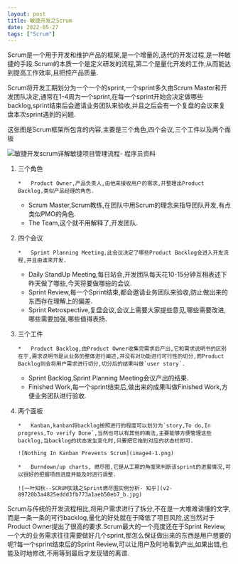 ```yaml
---
layout: post
title: 敏捷开发之Scrum
date: 2022-05-27
tags: ["Scrum"]
---
```


Scrum是一个用于开发和维护产品的框架,是一个增量的,迭代的开发过程,是一种敏捷的手段.Scrum的本质一个是定义研发的流程,第二个是量化开发的工作,从而能达到提高工作效率,且把控产品质量.
<!--more-->

Scrum将开发工期划分为一个一个的sprint,一个sprint多久由Scrum Master和开发团队决定,通常在1-4周为一个sprint,在每一个sprint开始会决定做哪些backlog,sprint结束后会邀请业务团队来验收,并且之后会有一个复盘的会议来复盘本次sprint遇到的问题.

这张图是Scrum框架所包含的内容,主要是三个角色,四个会议,三个工件以及两个面板

![敏捷开发scrum详解敏捷项目管理流程- 程序员资料](20201210133440813.gif)

1.  三个角色

        *   Product Owner,产品负责人,由他来接收用户的需求,并整理出Product Backlog,类似产品经理的角色.
    *   Scrum Master,Scrum教练,在团队中用Scrum的理念来指导团队开发,有点类似PMO的角色.
    *   The Team,这个就不用解释了,开发团队.

2.  四个会议

        *   Sprint Planning Meeting,此会议决定了哪些Product Backlog会进入开发流程,并且由谁来开发.
    *   Daily StandUp Meeting,每日站会,开发团队每天花10-15分钟互相表述下昨天做了哪些,今天将要做哪些的会议.
    *   Sprint Review,每一个Sprint结束,都会邀请业务团队来验收,防止做出来的东西存在理解上的偏差.
    *   Sprint Retrospective,复盘会议,会议上需要大家提些意见,哪些需要改进,哪些需要加强,哪些值得表扬.

3.  三个工件

        *   Product Backlog,由Product Owner收集完需求后产出,它和需求说明书的区别在于,需求说明书是从业务的整体进行阐述,并没有对功能进行可行性的切分,而Product Backlog则会将用户需求进行切分,切分后的结果叫做`user story`.
    *   Sprint Backlog,Sprint Planning Meeting会议产出的结果.
    *   Finished Work,每一个sprint结束后,做出来的成果叫做Finished Work,方便业务团队进行验收.

4.  两个面板

        *   Kanban,kanban将backlog按照进行的程度可以划分为`story,To do,In progress,To verify Done`,当然也可以有其他的画法,主要能够方便管理这些backlog,当backlog的状态发生变化时,只要把它拖到对应的状态栏即可.

        ![Nothing In Kanban Prevents Scrum](image4-1.png)

        *   Burndown/up charts, 燃尽图,它是从工期的角度来判断该sprint的进展情况,可以很好的把握项目进度并能及时进行调整.

        ![一叶知秋--SCRUM实践之Sprint燃尽图实例分析- 知乎](v2-89720b3a4825eddd3fb773a1aeb50eb7_b.jpg)

Scrum与传统的开发流程相比,将用户需求进行了拆分,不在是一大堆难读懂的文字,而是一条一条的可行backlog,量化的好处就在于降低了项目风险,这当然对于Product Owner提出了很高的要求.Scrum最大的一个亮度还在于Sprint Review,一个大的业务需求往往需要做好几个sprint,那怎么保证做出来的东西是用户想要的呢?每一个sprint结束后的Sprint Review,可以让用户及时地看到产出,如果出错,也能及时地修改,不用等到最后才发现错的离谱.